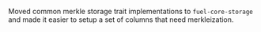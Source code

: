 Moved common merkle storage trait implementations to `fuel-core-storage` and made it easier to setup a set of columns that need merkleization.
